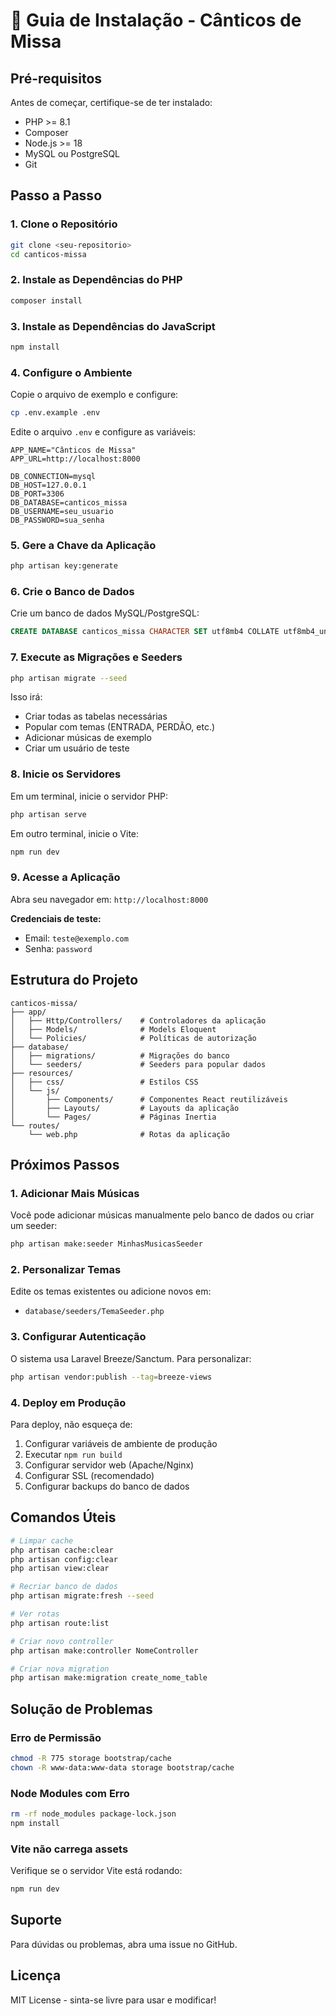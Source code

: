 # 🎵 Guia de Instalação - Cânticos de Missa

## Pré-requisitos

Antes de começar, certifique-se de ter instalado:

- PHP >= 8.1
- Composer
- Node.js >= 18
- MySQL ou PostgreSQL
- Git

## Passo a Passo

### 1. Clone o Repositório

```bash
git clone <seu-repositorio>
cd canticos-missa
```

### 2. Instale as Dependências do PHP

```bash
composer install
```

### 3. Instale as Dependências do JavaScript

```bash
npm install
```

### 4. Configure o Ambiente

Copie o arquivo de exemplo e configure:

```bash
cp .env.example .env
```

Edite o arquivo `.env` e configure as variáveis:

```env
APP_NAME="Cânticos de Missa"
APP_URL=http://localhost:8000

DB_CONNECTION=mysql
DB_HOST=127.0.0.1
DB_PORT=3306
DB_DATABASE=canticos_missa
DB_USERNAME=seu_usuario
DB_PASSWORD=sua_senha
```

### 5. Gere a Chave da Aplicação

```bash
php artisan key:generate
```

### 6. Crie o Banco de Dados

Crie um banco de dados MySQL/PostgreSQL:

```sql
CREATE DATABASE canticos_missa CHARACTER SET utf8mb4 COLLATE utf8mb4_unicode_ci;
```

### 7. Execute as Migrações e Seeders

```bash
php artisan migrate --seed
```

Isso irá:
- Criar todas as tabelas necessárias
- Popular com temas (ENTRADA, PERDÃO, etc.)
- Adicionar músicas de exemplo
- Criar um usuário de teste

### 8. Inicie os Servidores

Em um terminal, inicie o servidor PHP:

```bash
php artisan serve
```

Em outro terminal, inicie o Vite:

```bash
npm run dev
```

### 9. Acesse a Aplicação

Abra seu navegador em: `http://localhost:8000`

**Credenciais de teste:**
- Email: `teste@exemplo.com`
- Senha: `password`

## Estrutura do Projeto

```
canticos-missa/
├── app/
│   ├── Http/Controllers/    # Controladores da aplicação
│   ├── Models/              # Models Eloquent
│   └── Policies/            # Políticas de autorização
├── database/
│   ├── migrations/          # Migrações do banco
│   └── seeders/             # Seeders para popular dados
├── resources/
│   ├── css/                 # Estilos CSS
│   └── js/
│       ├── Components/      # Componentes React reutilizáveis
│       ├── Layouts/         # Layouts da aplicação
│       └── Pages/           # Páginas Inertia
└── routes/
    └── web.php              # Rotas da aplicação
```

## Próximos Passos

### 1. Adicionar Mais Músicas

Você pode adicionar músicas manualmente pelo banco de dados ou criar um seeder:

```bash
php artisan make:seeder MinhasMusicasSeeder
```

### 2. Personalizar Temas

Edite os temas existentes ou adicione novos em:
- `database/seeders/TemaSeeder.php`

### 3. Configurar Autenticação

O sistema usa Laravel Breeze/Sanctum. Para personalizar:

```bash
php artisan vendor:publish --tag=breeze-views
```

### 4. Deploy em Produção

Para deploy, não esqueça de:

1. Configurar variáveis de ambiente de produção
2. Executar `npm run build`
3. Configurar servidor web (Apache/Nginx)
4. Configurar SSL (recomendado)
5. Configurar backups do banco de dados

## Comandos Úteis

```bash
# Limpar cache
php artisan cache:clear
php artisan config:clear
php artisan view:clear

# Recriar banco de dados
php artisan migrate:fresh --seed

# Ver rotas
php artisan route:list

# Criar novo controller
php artisan make:controller NomeController

# Criar nova migration
php artisan make:migration create_nome_table
```

## Solução de Problemas

### Erro de Permissão

```bash
chmod -R 775 storage bootstrap/cache
chown -R www-data:www-data storage bootstrap/cache
```

### Node Modules com Erro

```bash
rm -rf node_modules package-lock.json
npm install
```

### Vite não carrega assets

Verifique se o servidor Vite está rodando:
```bash
npm run dev
```

## Suporte

Para dúvidas ou problemas, abra uma issue no GitHub.

## Licença

MIT License - sinta-se livre para usar e modificar!
